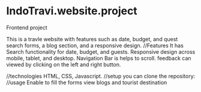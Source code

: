 # IndoTravi.website.project
Frontend project

This is a travle website with features such as date, budget, and quest search forms, a blog section, and a responsive design.
//Features
It has Search functionality for date, budget, and guests.
Responsive design across mobile, tablet, and desktop.
Navigation Bar is helps to scroll.
feedback can viewed by clicking on the left and right button.

//technologies 
HTML, CSS, Javascript.
//setup
you can clone the repository:
//usage
Enable to fill the forms
view blogs and tourist destination
